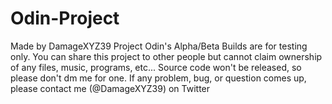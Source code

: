 # Odin-Project
Made by DamageXYZ39
Project Odin's Alpha/Beta Builds are for testing only. You can share this project to other people but cannot claim ownership of any files, music, programs, etc...
Source code won't be released, so please don't dm me for one.
If any problem, bug, or question comes up, please contact me (@DamageXYZ39) on Twitter
